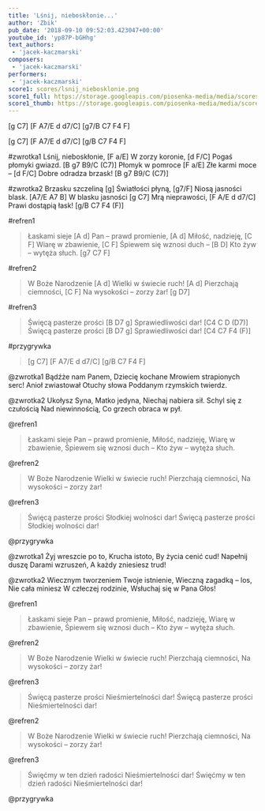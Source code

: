 ```yaml
---
title: 'Lśnij, nieboskłonie...'
author: 'Zbik'
pub_date: '2018-09-10 09:52:03.423047+00:00'
youtube_id: 'yp87P-bGHhg'
text_authors:
 - 'jacek-kaczmarski'
composers:
 - 'jacek-kaczmarski'
performers:
 - 'jacek-kaczmarski'
score1: scores/lsnij_niebosklonie.png
score1_full: https://storage.googleapis.com/piosenka-media/media/scores/lsnij_niebosklonie.png
score1_thumb: https://storage.googleapis.com/piosenka-media/media/scores/lsnij_niebosklonie.png.180x0_q85_upscale.png
---
```


[g C7]
[F A7/E d d7/C]
[g7/B C7 F4 F]

[g C7]
[F A7/E d d7/C]
[g/B C7 F4 F]

#zwrotka1
Lśnij, nieboskłonie, [F a/E]
W zorzy koronie, [d F/C]
Pogaś płomyki gwiazd. [B g7 B9/C (C7)]
Płomyk w pomroce [F a/E]
Złe karmi moce – [d F/C]
Dobre odradza brzask! [B g7 B9/C (C7)]

#zwrotka2
Brzasku szczeliną [g]
Światłości płyną, [g7/F]
Niosą jasności blask. [A7/E A7 B]
W blasku jasności [g C7]
Mrą nieprawości, [F A/E d d7/C]
Prawi dostąpią łask! [g/B C7 F4 (F)]

#refren1
>Łaskami sieje [A d]
>Pan – prawd promienie, [A d]
>Miłość, nadzieję, [C F]
>Wiarę w zbawienie, [C F]
>Śpiewem się wznosi duch – [B D]
>Kto żyw – wytęża słuch. [g7 C7 F]

#refren2
>W Boże Narodzenie [A d]
>Wielki w świecie ruch! [A d]
>Pierzchają ciemności, [C F]
>Na wysokości – zorzy żar! [g D7]

#refren3
>Święcą pasterze prości [B D7 g]
>Sprawiedliwości dar! [C4 C D (D7)]
>Święcą pasterze prości [B D7 g]
>Sprawiedliwości dar! [C4 C7 F4 (F)]

#przygrywka
> [g C7]
> [F A7/E d d7/C]
> [g/B C7 F4 F]

@zwrotka1
Bądźże nam Panem,
Dziecię kochane
Mrowiem strapionych serc!
Anioł zwiastował
Otuchy słowa
Poddanym rzymskich twierdz.

@zwrotka2
Ukołysz Syna,
Matko jedyna,
Niechaj nabiera sił.
Schyl się z czułością
Nad niewinnością,
Co grzech obraca w pył.

@refren1
>Łaskami sieje
>Pan – prawd promienie,
>Miłość, nadzieję,
>Wiarę w zbawienie,
>Śpiewem się wznosi duch –
>Kto żyw – wytęża słuch.

@refren2
>W Boże Narodzenie
>Wielki w świecie ruch!
>Pierzchają ciemności,
>Na wysokości – zorzy żar!

@refren3
>Święcą pasterze prości
>Słodkiej wolności dar!
>Święcą pasterze prości
>Słodkiej wolności dar!

@przygrywka
> 
> 
> 

@zwrotka1
Żyj wreszcie po to,
Krucha istoto,
By życia cenić cud!
Napełnij duszę
Darami wzruszeń,
A każdy zniesiesz trud!

@zwrotka2
Wiecznym tworzeniem
Twoje istnienie,
Wieczną zagadką – los,
Nie cała miniesz
W człeczej rodzinie,
Wsłuchaj się w Pana Głos!

@refren1
>Łaskami sieje
>Pan – prawd promienie,
>Miłość, nadzieję,
>Wiarę w zbawienie,
>Śpiewem się wznosi duch –
>Kto żyw – wytęża słuch.

@refren2
>W Boże Narodzenie
>Wielki w świecie ruch!
>Pierzchają ciemności,
>Na wysokości – zorzy żar!

@refren3
>Święcą pasterze prości
>Nieśmiertelności dar!
>Święcą pasterze prości
>Nieśmiertelności dar!

@refren2
>W Boże Narodzenie
>Wielki w świecie ruch!
>Pierzchają ciemności,
>Na wysokości – zorzy żar!

@refren3
>Święćmy w ten dzień radości
>Nieśmiertelności dar!
>Święćmy w ten dzień radości
>Nieśmiertelności dar!

@przygrywka
> 
> 
>